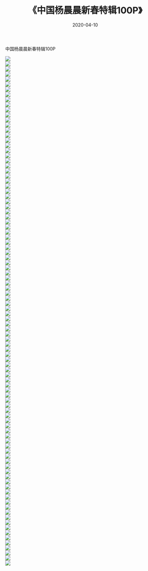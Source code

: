 ﻿---
layout: post
title:  《中国杨晨晨新春特辑100P》
date:   2020-04-10
img: http://pic.660000.xyz/1:/性感/2020/中国杨晨晨新春特辑100P/000.jpg
categories: [美女, 清纯, 唯美]
---

中国杨晨晨新春特辑100P

  ![](http://pic.660000.xyz/1:/性感/2020/中国杨晨晨新春特辑100P/001.jpg) <br> ![](http://pic.660000.xyz/1:/性感/2020/中国杨晨晨新春特辑100P/002.jpg) <br> ![](http://pic.660000.xyz/1:/性感/2020/中国杨晨晨新春特辑100P/003.jpg) <br> ![](http://pic.660000.xyz/1:/性感/2020/中国杨晨晨新春特辑100P/004.jpg) <br> ![](http://pic.660000.xyz/1:/性感/2020/中国杨晨晨新春特辑100P/005.jpg) <br> ![](http://pic.660000.xyz/1:/性感/2020/中国杨晨晨新春特辑100P/006.jpg) <br> ![](http://pic.660000.xyz/1:/性感/2020/中国杨晨晨新春特辑100P/007.jpg) <br> ![](http://pic.660000.xyz/1:/性感/2020/中国杨晨晨新春特辑100P/008.jpg) <br> ![](http://pic.660000.xyz/1:/性感/2020/中国杨晨晨新春特辑100P/009.jpg) <br> ![](http://pic.660000.xyz/1:/性感/2020/中国杨晨晨新春特辑100P/010.jpg) <br> ![](http://pic.660000.xyz/1:/性感/2020/中国杨晨晨新春特辑100P/011.jpg) <br> ![](http://pic.660000.xyz/1:/性感/2020/中国杨晨晨新春特辑100P/012.jpg) <br> ![](http://pic.660000.xyz/1:/性感/2020/中国杨晨晨新春特辑100P/013.jpg) <br> ![](http://pic.660000.xyz/1:/性感/2020/中国杨晨晨新春特辑100P/014.jpg) <br> ![](http://pic.660000.xyz/1:/性感/2020/中国杨晨晨新春特辑100P/015.jpg) <br> ![](http://pic.660000.xyz/1:/性感/2020/中国杨晨晨新春特辑100P/016.jpg) <br> ![](http://pic.660000.xyz/1:/性感/2020/中国杨晨晨新春特辑100P/017.jpg) <br> ![](http://pic.660000.xyz/1:/性感/2020/中国杨晨晨新春特辑100P/018.jpg) <br> ![](http://pic.660000.xyz/1:/性感/2020/中国杨晨晨新春特辑100P/019.jpg) <br> ![](http://pic.660000.xyz/1:/性感/2020/中国杨晨晨新春特辑100P/020.jpg) <br> ![](http://pic.660000.xyz/1:/性感/2020/中国杨晨晨新春特辑100P/021.jpg) <br> ![](http://pic.660000.xyz/1:/性感/2020/中国杨晨晨新春特辑100P/022.jpg) <br> ![](http://pic.660000.xyz/1:/性感/2020/中国杨晨晨新春特辑100P/023.jpg) <br> ![](http://pic.660000.xyz/1:/性感/2020/中国杨晨晨新春特辑100P/024.jpg) <br> ![](http://pic.660000.xyz/1:/性感/2020/中国杨晨晨新春特辑100P/025.jpg) <br> ![](http://pic.660000.xyz/1:/性感/2020/中国杨晨晨新春特辑100P/026.jpg) <br> ![](http://pic.660000.xyz/1:/性感/2020/中国杨晨晨新春特辑100P/027.jpg) <br> ![](http://pic.660000.xyz/1:/性感/2020/中国杨晨晨新春特辑100P/028.jpg) <br> ![](http://pic.660000.xyz/1:/性感/2020/中国杨晨晨新春特辑100P/029.jpg) <br> ![](http://pic.660000.xyz/1:/性感/2020/中国杨晨晨新春特辑100P/030.jpg) <br> ![](http://pic.660000.xyz/1:/性感/2020/中国杨晨晨新春特辑100P/031.jpg) <br> ![](http://pic.660000.xyz/1:/性感/2020/中国杨晨晨新春特辑100P/032.jpg) <br> ![](http://pic.660000.xyz/1:/性感/2020/中国杨晨晨新春特辑100P/033.jpg) <br> ![](http://pic.660000.xyz/1:/性感/2020/中国杨晨晨新春特辑100P/034.jpg) <br> ![](http://pic.660000.xyz/1:/性感/2020/中国杨晨晨新春特辑100P/035.jpg) <br> ![](http://pic.660000.xyz/1:/性感/2020/中国杨晨晨新春特辑100P/036.jpg) <br> ![](http://pic.660000.xyz/1:/性感/2020/中国杨晨晨新春特辑100P/037.jpg) <br> ![](http://pic.660000.xyz/1:/性感/2020/中国杨晨晨新春特辑100P/038.jpg) <br> ![](http://pic.660000.xyz/1:/性感/2020/中国杨晨晨新春特辑100P/039.jpg) <br> ![](http://pic.660000.xyz/1:/性感/2020/中国杨晨晨新春特辑100P/040.jpg) <br> ![](http://pic.660000.xyz/1:/性感/2020/中国杨晨晨新春特辑100P/041.jpg) <br> ![](http://pic.660000.xyz/1:/性感/2020/中国杨晨晨新春特辑100P/042.jpg) <br> ![](http://pic.660000.xyz/1:/性感/2020/中国杨晨晨新春特辑100P/043.jpg) <br> ![](http://pic.660000.xyz/1:/性感/2020/中国杨晨晨新春特辑100P/044.jpg) <br> ![](http://pic.660000.xyz/1:/性感/2020/中国杨晨晨新春特辑100P/045.jpg) <br> ![](http://pic.660000.xyz/1:/性感/2020/中国杨晨晨新春特辑100P/046.jpg) <br> ![](http://pic.660000.xyz/1:/性感/2020/中国杨晨晨新春特辑100P/047.jpg) <br> ![](http://pic.660000.xyz/1:/性感/2020/中国杨晨晨新春特辑100P/048.jpg) <br> ![](http://pic.660000.xyz/1:/性感/2020/中国杨晨晨新春特辑100P/049.jpg) <br> ![](http://pic.660000.xyz/1:/性感/2020/中国杨晨晨新春特辑100P/050.jpg) <br> ![](http://pic.660000.xyz/1:/性感/2020/中国杨晨晨新春特辑100P/051.jpg) <br> ![](http://pic.660000.xyz/1:/性感/2020/中国杨晨晨新春特辑100P/052.jpg) <br> ![](http://pic.660000.xyz/1:/性感/2020/中国杨晨晨新春特辑100P/053.jpg) <br> ![](http://pic.660000.xyz/1:/性感/2020/中国杨晨晨新春特辑100P/054.jpg) <br> ![](http://pic.660000.xyz/1:/性感/2020/中国杨晨晨新春特辑100P/055.jpg) <br> ![](http://pic.660000.xyz/1:/性感/2020/中国杨晨晨新春特辑100P/056.jpg) <br> ![](http://pic.660000.xyz/1:/性感/2020/中国杨晨晨新春特辑100P/057.jpg) <br> ![](http://pic.660000.xyz/1:/性感/2020/中国杨晨晨新春特辑100P/058.jpg) <br> ![](http://pic.660000.xyz/1:/性感/2020/中国杨晨晨新春特辑100P/059.jpg) <br> ![](http://pic.660000.xyz/1:/性感/2020/中国杨晨晨新春特辑100P/060.jpg) <br> ![](http://pic.660000.xyz/1:/性感/2020/中国杨晨晨新春特辑100P/061.jpg) <br> ![](http://pic.660000.xyz/1:/性感/2020/中国杨晨晨新春特辑100P/062.jpg) <br> ![](http://pic.660000.xyz/1:/性感/2020/中国杨晨晨新春特辑100P/063.jpg) <br> ![](http://pic.660000.xyz/1:/性感/2020/中国杨晨晨新春特辑100P/064.jpg) <br> ![](http://pic.660000.xyz/1:/性感/2020/中国杨晨晨新春特辑100P/065.jpg) <br> ![](http://pic.660000.xyz/1:/性感/2020/中国杨晨晨新春特辑100P/066.jpg) <br> ![](http://pic.660000.xyz/1:/性感/2020/中国杨晨晨新春特辑100P/067.jpg) <br> ![](http://pic.660000.xyz/1:/性感/2020/中国杨晨晨新春特辑100P/068.jpg) <br> ![](http://pic.660000.xyz/1:/性感/2020/中国杨晨晨新春特辑100P/069.jpg) <br> ![](http://pic.660000.xyz/1:/性感/2020/中国杨晨晨新春特辑100P/070.jpg) <br> ![](http://pic.660000.xyz/1:/性感/2020/中国杨晨晨新春特辑100P/071.jpg) <br> ![](http://pic.660000.xyz/1:/性感/2020/中国杨晨晨新春特辑100P/072.jpg) <br> ![](http://pic.660000.xyz/1:/性感/2020/中国杨晨晨新春特辑100P/073.jpg) <br> ![](http://pic.660000.xyz/1:/性感/2020/中国杨晨晨新春特辑100P/074.jpg) <br> ![](http://pic.660000.xyz/1:/性感/2020/中国杨晨晨新春特辑100P/075.jpg) <br> ![](http://pic.660000.xyz/1:/性感/2020/中国杨晨晨新春特辑100P/076.jpg) <br> ![](http://pic.660000.xyz/1:/性感/2020/中国杨晨晨新春特辑100P/077.jpg) <br> ![](http://pic.660000.xyz/1:/性感/2020/中国杨晨晨新春特辑100P/078.jpg) <br> ![](http://pic.660000.xyz/1:/性感/2020/中国杨晨晨新春特辑100P/079.jpg) <br> ![](http://pic.660000.xyz/1:/性感/2020/中国杨晨晨新春特辑100P/080.jpg) <br> ![](http://pic.660000.xyz/1:/性感/2020/中国杨晨晨新春特辑100P/081.jpg) <br> ![](http://pic.660000.xyz/1:/性感/2020/中国杨晨晨新春特辑100P/082.jpg) <br> ![](http://pic.660000.xyz/1:/性感/2020/中国杨晨晨新春特辑100P/083.jpg) <br> ![](http://pic.660000.xyz/1:/性感/2020/中国杨晨晨新春特辑100P/084.jpg) <br> ![](http://pic.660000.xyz/1:/性感/2020/中国杨晨晨新春特辑100P/085.jpg) <br> ![](http://pic.660000.xyz/1:/性感/2020/中国杨晨晨新春特辑100P/086.jpg) <br> ![](http://pic.660000.xyz/1:/性感/2020/中国杨晨晨新春特辑100P/087.jpg) <br> ![](http://pic.660000.xyz/1:/性感/2020/中国杨晨晨新春特辑100P/088.jpg) <br> ![](http://pic.660000.xyz/1:/性感/2020/中国杨晨晨新春特辑100P/089.jpg) <br> ![](http://pic.660000.xyz/1:/性感/2020/中国杨晨晨新春特辑100P/090.jpg) <br> ![](http://pic.660000.xyz/1:/性感/2020/中国杨晨晨新春特辑100P/091.jpg) <br> ![](http://pic.660000.xyz/1:/性感/2020/中国杨晨晨新春特辑100P/092.jpg) <br> ![](http://pic.660000.xyz/1:/性感/2020/中国杨晨晨新春特辑100P/093.jpg) <br> ![](http://pic.660000.xyz/1:/性感/2020/中国杨晨晨新春特辑100P/094.jpg) <br> ![](http://pic.660000.xyz/1:/性感/2020/中国杨晨晨新春特辑100P/095.jpg) <br> ![](http://pic.660000.xyz/1:/性感/2020/中国杨晨晨新春特辑100P/096.jpg) <br> ![](http://pic.660000.xyz/1:/性感/2020/中国杨晨晨新春特辑100P/097.jpg) <br> ![](http://pic.660000.xyz/1:/性感/2020/中国杨晨晨新春特辑100P/098.jpg) <br> ![](http://pic.660000.xyz/1:/性感/2020/中国杨晨晨新春特辑100P/099.jpg) <br> ![](http://pic.660000.xyz/1:/性感/2020/中国杨晨晨新春特辑100P/100.jpg) <br>